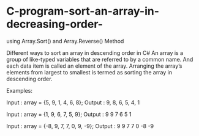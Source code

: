 # C-program-sort-an-array-in-decreasing-order-
using Array.Sort() and Array.Reverse() Method 





Different ways to sort an array in descending order in C#
An array is a group of like-typed variables that are referred to by a common name. And each data item is called an element of the array. Arranging the array’s elements from largest to smallest is termed as sorting the array in descending order.

Examples:

Input : array = {5, 9, 1, 4, 6, 8};
Output : 9, 8, 6, 5, 4, 1

Input : array = {1, 9, 6, 7, 5, 9};
Output : 9 9 7 6 5 1

Input : array = {-8, 9, 7, 7, 0, 9, -9};
Output : 9 9 7 7 0 -8 -9


